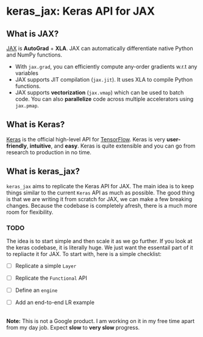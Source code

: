 # keras_jax: Keras API for JAX

## What is JAX?

[JAX](https://github.com/google/jax) is **AutoGrad** + **XLA**. JAX can automatically differentiate
native Python and NumPy functions. 

* With `jax.grad`, you can efficiently compute  any-order gradients w.r.t any variables
* JAX supports JIT compilation (`jax.jit`). It uses XLA to compile Python functions.
* JAX supports **vectorization** (`jax.vmap`) which can be used to batch code. You can also **parallelize** code across
multiple accelerators using `jax.pmap`.

## What is Keras?

[Keras](https://keras.io/) is the official high-level API for [TensorFlow](https://www.tensorflow.org/guide/keras).
Keras is very **user-friendly**, **intuitive**, and **easy**. Keras is quite extensible and you can go from research to 
production in no time. 

## What is keras_jax?

`keras_jax` aims to replicate the Keras API for JAX. The main idea is to keep things similar to the current `Keras` API
as much as possible. The good thing is that we are writing it from scratch for JAX, we can make a few breaking changes.
Because the codebase is completely afresh, there is a much more room for flexibility. 


### TODO
The idea is to start simple and then scale it as we go further. If you look at the keras codebase, it is literally huge. We
just want the essentail part of it to repliacte it for JAX. To start with, here is a simple checklist:

- [ ] Replicate a simple `Layer`
- [ ] Replicate the `Functional` API
- [ ] Define an `engine`
- [ ] Add an end-to-end LR example








<br>**Note:** This is not a Google product. I am working on it in my free time apart from my day job. Expect **slow** to **very slow** progress. 

